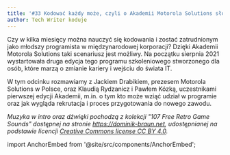 ```yaml
---
title: '#33 Kodować każdy może, czyli o Akademii Motorola Solutions słów kilka'
author: Tech Writer koduje
---
```


Czy w kilka miesięcy można nauczyć się kodowania i zostać zatrudnionym jako
młodszy programista w międzynarodowej korporacji? Dzięki Akademii Motorola
Solutions taki scenariusz jest możliwy. Na początku sierpnia 2021 wystartowała
druga edycja tego programu szkoleniowego stworzonego dla osób, które marzą o
zmianie kariery i wejściu do świata IT.

W tym odcinku rozmawiamy z Jackiem Drabikiem, prezesem Motorola Solutions w
Polsce, oraz Klaudią Rydzanicz i Pawłem Kózką, uczestnikami pierwszej edycji
Akademii, m.in. o tym kto może wziąć udział w programie oraz jak wygląda
rekrutacja i proces przygotowania do nowego zawodu.

_Muzyka w intro oraz dźwięki pochodzą z kolekcji "107 Free Retro Game Sounds"
dostępnej na stronie <https://dominik-braun.net>, udostępnianej na podstawie
licencji
[Creative Commons license CC BY 4.0](https://creativecommons.org/licenses/by/4.0/)._

import AnchorEmbed from '@site/src/components/AnchorEmbed';

<AnchorEmbed episodeId="33-Kodowa-kady-moe--czyli-o-Akademii-Motorola-Solutions-sw-kilka-e161nnu" />
